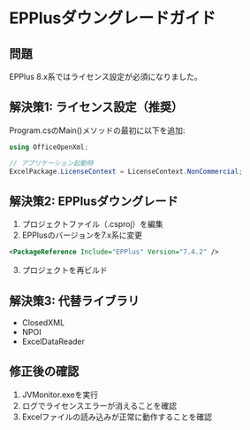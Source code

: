 
# EPPlusダウングレードガイド

## 問題
EPPlus 8.x系ではライセンス設定が必須になりました。

## 解決策1: ライセンス設定（推奨）
Program.csのMain()メソッドの最初に以下を追加:

```csharp
using OfficeOpenXml;

// アプリケーション起動時
ExcelPackage.LicenseContext = LicenseContext.NonCommercial;
```

## 解決策2: EPPlusダウングレード
1. プロジェクトファイル（.csproj）を編集
2. EPPlusのバージョンを7.x系に変更

```xml
<PackageReference Include="EPPlus" Version="7.4.2" />
```

3. プロジェクトを再ビルド

## 解決策3: 代替ライブラリ
- ClosedXML
- NPOI
- ExcelDataReader

## 修正後の確認
1. JVMonitor.exeを実行
2. ログでライセンスエラーが消えることを確認
3. Excelファイルの読み込みが正常に動作することを確認
